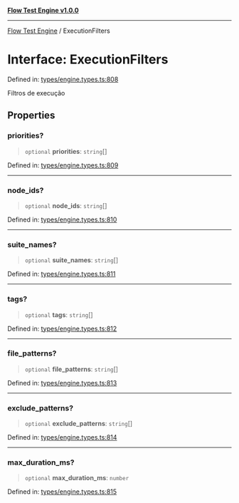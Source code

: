 [**Flow Test Engine v1.0.0**](../README.md)

***

[Flow Test Engine](../globals.md) / ExecutionFilters

# Interface: ExecutionFilters

Defined in: [types/engine.types.ts:808](https://github.com/marcuspmd/flow-test/blob/c1e02fa49ac7e6bc58b50e23ea92679f9f2bcadb/src/types/engine.types.ts#L808)

Filtros de execução

## Properties

### priorities?

> `optional` **priorities**: `string`[]

Defined in: [types/engine.types.ts:809](https://github.com/marcuspmd/flow-test/blob/c1e02fa49ac7e6bc58b50e23ea92679f9f2bcadb/src/types/engine.types.ts#L809)

***

### node\_ids?

> `optional` **node\_ids**: `string`[]

Defined in: [types/engine.types.ts:810](https://github.com/marcuspmd/flow-test/blob/c1e02fa49ac7e6bc58b50e23ea92679f9f2bcadb/src/types/engine.types.ts#L810)

***

### suite\_names?

> `optional` **suite\_names**: `string`[]

Defined in: [types/engine.types.ts:811](https://github.com/marcuspmd/flow-test/blob/c1e02fa49ac7e6bc58b50e23ea92679f9f2bcadb/src/types/engine.types.ts#L811)

***

### tags?

> `optional` **tags**: `string`[]

Defined in: [types/engine.types.ts:812](https://github.com/marcuspmd/flow-test/blob/c1e02fa49ac7e6bc58b50e23ea92679f9f2bcadb/src/types/engine.types.ts#L812)

***

### file\_patterns?

> `optional` **file\_patterns**: `string`[]

Defined in: [types/engine.types.ts:813](https://github.com/marcuspmd/flow-test/blob/c1e02fa49ac7e6bc58b50e23ea92679f9f2bcadb/src/types/engine.types.ts#L813)

***

### exclude\_patterns?

> `optional` **exclude\_patterns**: `string`[]

Defined in: [types/engine.types.ts:814](https://github.com/marcuspmd/flow-test/blob/c1e02fa49ac7e6bc58b50e23ea92679f9f2bcadb/src/types/engine.types.ts#L814)

***

### max\_duration\_ms?

> `optional` **max\_duration\_ms**: `number`

Defined in: [types/engine.types.ts:815](https://github.com/marcuspmd/flow-test/blob/c1e02fa49ac7e6bc58b50e23ea92679f9f2bcadb/src/types/engine.types.ts#L815)
